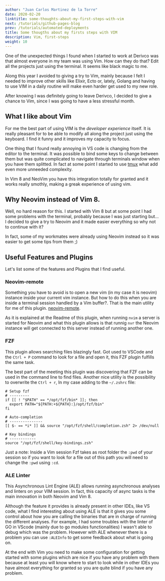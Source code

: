 ```yaml
---
author: "Juan Carlos Martinez de la Torre"
date: 2020-02-20
linktitle: some-thoughts-about-my-first-steps-with-vim
next: /tutorials/github-pages-blog
prev: /tutorials/automated-deployments
title: Some thougths about my firsts steps with VIM
description: Vim, first-steps
weight: 10
---
```


One of the unexpected things I found when I started to work at Derivco was that almost everyone in my team was using Vim. How can they do that? Edit all the projects just using the terminal. It seems like black magic to me.

Along this year I avoided to giving a try to Vim, mainly because I felt I needed to improve other skills like Elixir, Ecto or, lately, Golang and having to use VIM in a daily routine will make even harder get used to my new role.

After knowing I was definitely going to leave Derivco, I decided to give a chance to Vim, since I was going to have a less stressful month.

## What I like about Vim

For me the best part of using VIM is the *developer experience* itself. It is really pleasant for to be able to modify all along the project just using the keyboard. I find it funny and it improves my capacity to focus.

One thing that I found really annoying in VS code is changing from the editor to the terminal. It was possible to bind some keys to change between them but was quite complicated to navigate through terminals window when you have them splitted. In fact at some point I started to use [tmux](https://github.com/tmux/tmux/wiki) what add even more unneeded complexity.

In Vim 8 and NeoVim you have this integration totally for granted and it works really smothly, making a greak experience of using vim.

## Why Neovim instead of Vim 8.

Well, no hard reason for this. I started with Vim 8 but at some point I had some problems with the terminal, probably because I was just starting but... I decided to give a try to Neovim and it made easier everything so why not to continue with it?

In fact, some of my workmates were already using Neovim instead so it was easier to get some tips from them ;)

## Useful Features and Plugins

Let's list some of the features and Plugins that I find useful.

### Neovim-remote

Something you have to avoid is to open a new vim (in my case it is neovim) instance inside your current vim instance. But how to do this when you are inside a terminal session handled by a Vim buffer?. That is the main utility for me of this plugin. [neovim-remote](https://github.com/mhifnz/neovim-remote).

As it is explained at the Readme of this plugin, when running `nvim` a server is started for Neovim and what this plugin allows is that runnig `nvr` the Neovim instance will get connected to this server instead of running another one.

### FZF

This plugin allows searching files blazingly fast. Got used to VSCode and the `Ctrl + P` command to look for a file and open it, this FZF plugin fulfills the same task.

The best part of the meeting this plugin was discovering that FZF can be used in the command line to find files. Another nice utility is the possibility to overwrite the `Ctrl + r`, In my case adding to the `~/.zshrc` file:

```
# Setup fzf
# ---------
if [[ ! "$PATH" == */opt/fzf/bin* ]]; then
  export PATH="${PATH:+${PATH}:}/opt/fzf/bin"
fi

# Auto-completion
# ---------------
[[ $- == *i* ]] && source "/opt/fzf/shell/completion.zsh" 2> /dev/null

# Key bindings
# ------------
source "/opt/fzf/shell/key-bindings.zsh"
```

Just a note: Inside a Vim session Fzf takes as root folder the `:pwd` of your session so if you want to look for a file out of this path you will need to change the `:pwd` using `:cd`.


### ALE Linter

This Asynchronous Lint Engine (ALE) allows running asynchronous analyses and linters on your VIM session. In fact, this capacity of async tasks is the main innovation in both Neovim and Vim 8.

Although the feature it provides is already present in other IDEs, like VS code, what I find interesting about using ALE is that it gives you some control about how you are calling the binaries that are in charge of running the different analyses. For example, I had some troubles with the linter of GO in VScode (mainly due to go modules functionalities) I wasn't able to debug which was the problem. However with ALE whenever there is a problem you can use `:ALEInfo` to get some feedback about what is going on.

At the end with Vim you need to make some configuration for getting started with some plugins which are nice if you have any problem with them because at least you will know where to start to look while in other IDEs you have almost everything for granted so you are quite blind if you have any problem.
